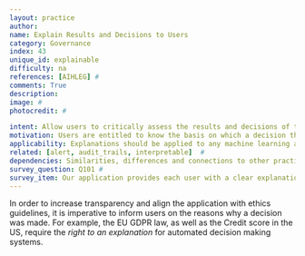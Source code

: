 ```yaml
---
layout: practice
author:
name: Explain Results and Decisions to Users
category: Governance
index: 43
unique_id: explainable
difficulty: na
references: [AIHLEG] #
comments: True
description:
image: #
photocredit: #

intent: Allow users to critically assess the results and decisions of the ML application, so they can accept them on an informed basis, or catch possible errors.
motivation: Users are entitled to know the basis on which a decision that affects them was made. #
applicability: Explanations should be applied to any machine learning application.
related: [alert, audit_trails, interpretable]  #
dependencies: Similarities, differences and connections to other practices #
survey_question: Q101 #
survey_item: Our application provides each user with a clear explanation of the results or decisions that they receive.
---
```


In order to increase transparency and align the application with ethics guidelines, it is imperative to inform users on the reasons why a decision was made.
For example, the EU GDPR law, as well as the Credit score in the US, require the *right to an explanation* for automated decision making systems.
